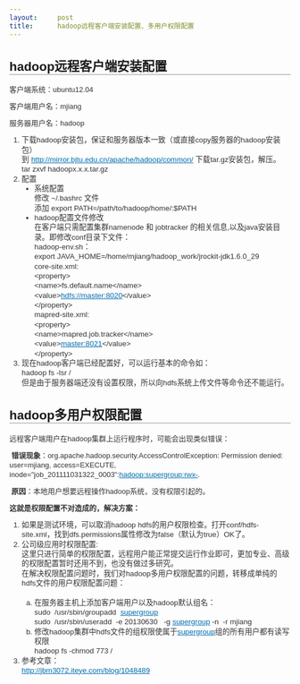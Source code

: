 ```yaml
---
layout:     post
title:      hadoop远程客户端安装配置、多用户权限配置
---
```

<div id="article_content" class="article_content clearfix csdn-tracking-statistics" data-pid="blog" data-mod="popu_307" data-dsm="post">
								            <link rel="stylesheet" href="https://csdnimg.cn/release/phoenix/template/css/ck_htmledit_views-f76675cdea.css">
						<div class="htmledit_views" id="content_views">
                
<h2 id="hadoop远程客户端安装配置、多用户权限配置-hadoop远程客户端安装配置" style="font-size:1.6em;border-bottom-color:rgb(145,150,153);border-bottom-width:1px;border-bottom-style:solid;font-family:Arial, Helvetica, FreeSans, sans-serif;text-align:left;">
hadoop远程客户端安装配置</h2>
<p style="font-size:13px;line-height:17px;color:rgb(51,51,51);font-family:Arial, Helvetica, FreeSans, sans-serif;text-align:left;">
客户端系统：ubuntu12.04</p>
<p style="font-size:13px;line-height:17px;color:rgb(51,51,51);font-family:Arial, Helvetica, FreeSans, sans-serif;text-align:left;">
客户端用户名：mjiang</p>
<p style="font-size:13px;line-height:17px;color:rgb(51,51,51);font-family:Arial, Helvetica, FreeSans, sans-serif;text-align:left;">
服务器用户名：hadoop</p>
<ol style="font-size:13px;line-height:17px;margin-left:0px;list-style-position:outside;color:rgb(51,51,51);font-family:Arial, Helvetica, FreeSans, sans-serif;text-align:left;"><li style="font-size:10pt;line-height:13pt;">下载hadoop安装包，保证和服务器版本一致（或直接copy服务器的hadoop安装包） <br>
到 <a href="http://mirror.bjtu.edu.cn/apache/hadoop/common/" rel="nofollow" class="external-link" style="color:rgb(0,109,175);">http://mirror.bjtu.edu.cn/apache/hadoop/common/</a> 下载tar.gz安装包，解压。<br>
tar zxvf hadoopx.x.x.tar.gz</li><li style="font-size:10pt;line-height:13pt;">配置<br><ul style="font-size:10pt;line-height:13pt;margin-left:0px;list-style-position:outside;list-style-type:disc;"><li style="font-size:10pt;line-height:13pt;">系统配置<br>
修改 ~/.bashrc 文件<br>
添加 export PATH=/path/to/hadoop/home/:$PATH</li><li style="font-size:10pt;line-height:13pt;">hadoop配置文件修改<br>
在客户端只需配置集群namenode 和 jobtracker 的相关信息,以及java安装目录。即修改conf目录下文件：<br><span>hadoop-env.sh：</span><br>
export JAVA_HOME=/home/mjiang/hadoop_work/jrockit-jdk1.6.0_29<br><span>core-site.xml:</span><br>
&lt;property&gt;<br>
&lt;name&gt;fs.default.name&lt;/name&gt;<br>
&lt;value&gt;<a style="text-decoration:underline;color:rgb(0,109,175);">hdfs://master:8020</a>&lt;/value&gt;<br>
&lt;/property&gt;<br><span>mapred-site.xml:</span><br>
&lt;property&gt;<br>
&lt;name&gt;mapred.job.tracker&lt;/name&gt;<br>
&lt;value&gt;<a href="http://master:8021/" rel="nofollow" class="external-link" style="color:rgb(0,109,175);">master:8021</a>&lt;/value&gt;<br>
&lt;/property&gt;</li></ul></li><li style="font-size:10pt;line-height:13pt;">现在hadoop客户端已经配置好，可以运行基本的命令如：<br>
hadoop fs -lsr /<br>
但是由于服务器端还没有设置权限，所以向hdfs系统上传文件等命令还不能运行。</li></ol><h2 id="hadoop远程客户端安装配置、多用户权限配置-hadoop多用户权限配置" style="font-size:1.6em;border-bottom-color:rgb(145,150,153);border-bottom-width:1px;border-bottom-style:solid;font-family:Arial, Helvetica, FreeSans, sans-serif;text-align:left;">
<a name="t1"></a>hadoop多用户权限配置</h2>
<p style="font-size:13px;line-height:17px;color:rgb(51,51,51);font-family:Arial, Helvetica, FreeSans, sans-serif;text-align:left;">
远程客户端用户在hadoop集群上运行程序时，可能会出现类似错误：</p>
<p style="font-size:13px;line-height:17px;color:rgb(51,51,51);font-family:Arial, Helvetica, FreeSans, sans-serif;text-align:left;">
 <strong>错误现象</strong>：org.apache.hadoop.security.AccessControlException: Permission denied: user=mjiang, access=EXECUTE, inode="job_201111031322_0003":<a href="/" rel="nofollow" class="external-link" style="color:rgb(0,109,175);">hadoop:supergroup:rwx-</a>.</p>
<p style="font-size:13px;line-height:17px;color:rgb(51,51,51);font-family:Arial, Helvetica, FreeSans, sans-serif;text-align:left;">
<strong> 原因</strong>：本地用户想要远程操作hadoop系统，没有权限引起的。</p>
<p style="font-size:13px;line-height:17px;color:rgb(51,51,51);font-family:Arial, Helvetica, FreeSans, sans-serif;text-align:left;">
<strong>这就是权限配置不对造成的，解决方案：</strong></p>
<ol style="font-size:13px;line-height:17px;margin-left:0px;list-style-position:outside;color:rgb(51,51,51);font-family:Arial, Helvetica, FreeSans, sans-serif;text-align:left;"><li style="font-size:10pt;line-height:13pt;"><span>如果是测试环境</span>，可以取消hadoop hdfs的用户权限检查。打开conf/hdfs-site.xml，找到dfs.permissions属性修改为false（默认为true）OK了。</li><li style="font-size:10pt;line-height:13pt;">公司级应用时权限配置:<br>
这里只进行简单的权限配置，远程用户能正常提交运行作业即可，更加专业、高级的权限配置暂时还用不到，也没有做过多研究。<br><div class="blog_content">在解决权限配置问题时，我们对hadoop多用户权限配置的问题，转移成单纯的hdfs文件的用户权限配置问题：</div>
<br><ol style="font-size:10pt;line-height:13pt;margin-left:0px;list-style-position:outside;list-style-type:lower-alpha;"><li style="font-size:10pt;line-height:13pt;">在服务器主机上添加客户端用户以及hadoop默认组名：<br>
sudo  /usr/sbin/groupadd  <a href="/" rel="nofollow" class="external-link" style="color:rgb(0,109,175);">supergroup</a><br>
sudo  /usr/sbin/useradd  -e 20130630   -g <a href="/" rel="nofollow" class="external-link" style="color:rgb(0,109,175);">supergroup</a> -n  -r mjiang </li><li style="font-size:10pt;line-height:13pt;">修改hadoop集群中hdfs文件的组权限使属于<a href="/" rel="nofollow" class="external-link" style="color:rgb(0,109,175);">supergroup</a>组的所有用户都有读写权限<br>
hadoop fs -chmod 773 /</li></ol></li><li style="font-size:10pt;line-height:13pt;">参考文章：<br><a href="http://jbm3072.iteye.com/blog/1048489" rel="nofollow" class="external-link" style="color:rgb(0,109,175);">http://jbm3072.iteye.com/blog/1048489</a></li></ol>            </div>
                </div>